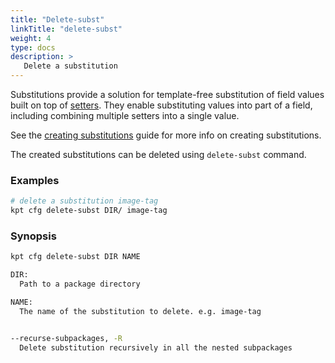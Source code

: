 ```yaml
---
title: "Delete-subst"
linkTitle: "delete-subst"
weight: 4
type: docs
description: >
   Delete a substitution
---
```

<!--mdtogo:Short
    Delete a substitution
-->

Substitutions provide a solution for template-free substitution of field values
built on top of [setters]. They enable substituting values into part of a
field, including combining multiple setters into a single value.

See the [creating substitutions] guide for more info on creating
substitutions.

The created substitutions can be deleted using `delete-subst` command.

### Examples
<!--mdtogo:Examples-->
```sh
# delete a substitution image-tag
kpt cfg delete-subst DIR/ image-tag
```

<!--mdtogo-->

### Synopsis
<!--mdtogo:Long-->
```sh
kpt cfg delete-subst DIR NAME

DIR:
  Path to a package directory

NAME:
  The name of the substitution to delete. e.g. image-tag

```

<!--mdtogo-->

```sh

--recurse-subpackages, -R
  Delete substitution recursively in all the nested subpackages

```

[setters]: /reference/cfg/create-setter/
[creating substitutions]: ../../../guides/producer/substitutions/
